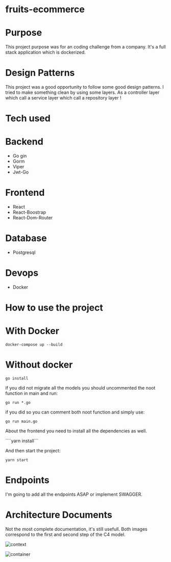 # fruits-ecommerce

# Purpose

This project purpose was for an coding challenge from a company. It's a full
stack application which is dockerized. 

# Design Patterns 

This project was a good opportunity to follow some good design patterns. I tried to make something clean by using some layers. As a controller layer which call a service layer which call a repository layer ! 

# Tech used 
# Backend 

- Go gin 
- Gorm 
- Viper
- Jwt-Go

# Frontend

- React
- React-Boostrap
- React-Dom-Router

# Database 

- Postgresql

# Devops 

- Docker 

# How to use the project

# With Docker

```docker-compose up --build```

# Without docker 

```go install ```

if you did not migrate all the models you should uncommented 
the noot function in main and run: 

```go run *.go```

if you did so you can comment both noot function and simply use:

```go run main.go```


About the frontend you need to install all the dependencies as well.

````yarn install```

And then start the project: 

```yarn start```

# Endpoints 

I'm going to add all the endpoints ASAP or implement SWAGGER. 

# Architecture Documents 

Not the most complete documentation, it's still usefull. Both images correspond to the first and second step of the C4 model.

![context](https://github.com/iButcat/fruits-ecommerce/blob/main/architecture/cinemo-Context.jpg)

![container](https://github.com/iButcat/fruits-ecommerce/blob/main/architecture/cinemo-Container%20.jpg)